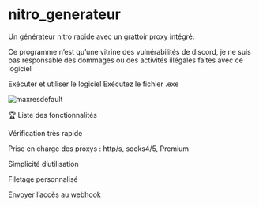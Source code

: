 # nitro_generateur

Un générateur nitro rapide avec un grattoir proxy intégré.


Ce programme n’est qu’une vitrine des vulnérabilités de discord, je ne suis pas responsable des dommages ou des activités illégales faites avec ce logiciel

Exécuter et utiliser le logiciel
Exécutez le fichier .exe

![maxresdefault](https://github.com/azertyuiopexe/nitro_generateur/assets/153385259/f75be749-2bfb-4181-bdaa-14ec065a4e32)

🏆 Liste des fonctionnalités

Vérification très rapide

Prise en charge des proxys : http/s, socks4/5, Premium

Simplicité d’utilisation

Filetage personnalisé

Envoyer l’accès au webhook
